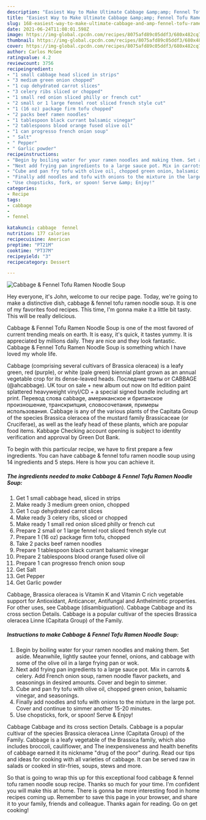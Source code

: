 ```yaml
---
description: "Easiest Way to Make Ultimate Cabbage &amp;amp; Fennel Tofu Ramen Noodle Soup"
title: "Easiest Way to Make Ultimate Cabbage &amp;amp; Fennel Tofu Ramen Noodle Soup"
slug: 168-easiest-way-to-make-ultimate-cabbage-and-amp-fennel-tofu-ramen-noodle-soup
date: 2021-06-24T11:08:01.598Z
image: https://img-global.cpcdn.com/recipes/8075afd89c05ddf3/680x482cq70/cabbage-fennel-tofu-ramen-noodle-soup-recipe-main-photo.jpg
thumbnail: https://img-global.cpcdn.com/recipes/8075afd89c05ddf3/680x482cq70/cabbage-fennel-tofu-ramen-noodle-soup-recipe-main-photo.jpg
cover: https://img-global.cpcdn.com/recipes/8075afd89c05ddf3/680x482cq70/cabbage-fennel-tofu-ramen-noodle-soup-recipe-main-photo.jpg
author: Carlos McGee
ratingvalue: 4.2
reviewcount: 3756
recipeingredient:
- "1 small cabbage head sliced in strips"
- "3 medium green onion chopped"
- "1 cup dehydrated carrot slices"
- "3 celery ribs sliced or chopped"
- "1 small red onion sliced philly or french cut"
- "2 small or 1 large fennel root sliced french style cut"
- "1 (16 oz) package firm tofu chopped"
- "2 packs beef ramen noodles"
- "1 tablespoon black currant balsamic vinegar"
- "2 tablespoons blood orange fused olive oil"
- "1 can progresso french onion soup"
- " Salt"
- " Pepper"
- " Garlic powder"
recipeinstructions:
- "Begin by boiling water for your ramen noodles and making them. Set aside. Meanwhile, lightly sautee your fennel, onions, and cabbage with some of the olive oil in a large frying pan or wok."
- "Next add frying pan ingredients to a large sauce pot. Mix in carrots &amp; celery. Add French onion soup, ramen noodle flavor packets, and seasonings in desired amounts. Cover and begin to simmer."
- "Cube and pan fry tofu with olive oil, chopped green onion, balsamic vinegar, and seasonings."
- "Finally add noodles and tofu with onions to the mixture in the large pot. Cover and continue to simmer another 15-20 minutes."
- "Use chopsticks, fork, or spoon! Serve &amp; Enjoy!"
categories:
- Recipe
tags:
- cabbage
- 
- fennel

katakunci: cabbage  fennel 
nutrition: 177 calories
recipecuisine: American
preptime: "PT21M"
cooktime: "PT37M"
recipeyield: "3"
recipecategory: Dessert

---
```



![Cabbage &amp; Fennel Tofu Ramen Noodle Soup](https://img-global.cpcdn.com/recipes/8075afd89c05ddf3/680x482cq70/cabbage-fennel-tofu-ramen-noodle-soup-recipe-main-photo.jpg)

Hey everyone, it's John, welcome to our recipe page. Today, we're going to make a distinctive dish, cabbage &amp; fennel tofu ramen noodle soup. It is one of my favorites food recipes. This time, I'm gonna make it a little bit tasty. This will be really delicious.

Cabbage &amp; Fennel Tofu Ramen Noodle Soup is one of the most favored of current trending meals on earth. It is easy, it's quick, it tastes yummy. It is appreciated by millions daily. They are nice and they look fantastic. Cabbage &amp; Fennel Tofu Ramen Noodle Soup is something which I have loved my whole life.

Cabbage (comprising several cultivars of Brassica oleracea) is a leafy green, red (purple), or white (pale green) biennial plant grown as an annual vegetable crop for its dense-leaved heads. Последние твиты от CABBAGE (@ahcabbage). UK tour on sale + new album out now on ltd edition paint splattered heavyweight vinyl/CD + a special signed bundle including art print. Перевод слова cabbage, американское и британское произношение, транскрипция, словосочетания, примеры использования. Cabbage is any of the various plants of the Capitata Group of the species Brassica oleracea of the mustard family Brassicaceae (or Cruciferae), as well as the leafy head of these plants, which are popular food items. Kabbage Checking account opening is subject to identity verification and approval by Green Dot Bank.


To begin with this particular recipe, we have to first prepare a few ingredients. You can have cabbage &amp; fennel tofu ramen noodle soup using 14 ingredients and 5 steps. Here is how you can achieve it.

<!--inarticleads1-->

##### The ingredients needed to make Cabbage &amp; Fennel Tofu Ramen Noodle Soup:

1. Get 1 small cabbage head, sliced in strips
1. Make ready 3 medium green onion, chopped
1. Get 1 cup dehydrated carrot slices
1. Make ready 3 celery ribs, sliced or chopped
1. Make ready 1 small red onion sliced philly or french cut
1. Prepare 2 small or 1 large fennel root sliced french style cut
1. Prepare 1 (16 oz) package firm tofu, chopped
1. Take 2 packs beef ramen noodles
1. Prepare 1 tablespoon black currant balsamic vinegar
1. Prepare 2 tablespoons blood orange fused olive oil
1. Prepare 1 can progresso french onion soup
1. Get  Salt
1. Get  Pepper
1. Get  Garlic powder


Cabbage, Brassica oleracea is Vitamin K and Vitamin C rich vegetable support for Antioxidant, Anticancer, Antifungal and Anthelmintic properties. For other uses, see Cabbage (disambiguation). Cabbage Cabbage and its cross section Details. Cabbage is a popular cultivar of the species Brassica oleracea Linne (Capitata Group) of the Family. 

<!--inarticleads2-->

##### Instructions to make Cabbage &amp; Fennel Tofu Ramen Noodle Soup:

1. Begin by boiling water for your ramen noodles and making them. Set aside. Meanwhile, lightly sautee your fennel, onions, and cabbage with some of the olive oil in a large frying pan or wok.
1. Next add frying pan ingredients to a large sauce pot. Mix in carrots &amp; celery. Add French onion soup, ramen noodle flavor packets, and seasonings in desired amounts. Cover and begin to simmer.
1. Cube and pan fry tofu with olive oil, chopped green onion, balsamic vinegar, and seasonings.
1. Finally add noodles and tofu with onions to the mixture in the large pot. Cover and continue to simmer another 15-20 minutes.
1. Use chopsticks, fork, or spoon! Serve &amp; Enjoy!


Cabbage Cabbage and its cross section Details. Cabbage is a popular cultivar of the species Brassica oleracea Linne (Capitata Group) of the Family. Cabbage is a leafy vegetable of the Brassica family, which also includes broccoli, cauliflower, and The inexpensiveness and health benefits of cabbage earned it its nickname &#34;drug of the poor&#34; during. Read our tips and ideas for cooking with all varieties of cabbage. It can be served raw in salads or cooked in stir-fries, soups, stews and more. 

So that is going to wrap this up for this exceptional food cabbage &amp; fennel tofu ramen noodle soup recipe. Thanks so much for your time. I'm confident you will make this at home. There is gonna be more interesting food in home recipes coming up. Remember to save this page in your browser, and share it to your family, friends and colleague. Thanks again for reading. Go on get cooking!
